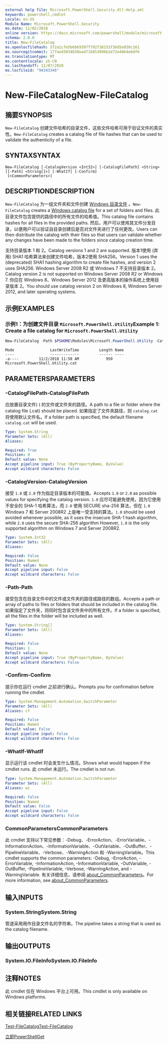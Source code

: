 ```yaml
---
external help file: Microsoft.PowerShell.Security.dll-Help.xml
keywords: powershell,cmdlet
Locale: en-US
Module Name: Microsoft.PowerShell.Security
ms.date: 11/02/2018
online version: https://docs.microsoft.com/powershell/module/microsoft.powershell.security/new-filecatalog?view=powershell-5.1&WT.mc_id=ps-gethelp
schema: 2.0.0
title: New-FileCatalog
ms.openlocfilehash: 572a1cfe5b6b69397f792f38153f36d5e038c161
ms.sourcegitcommit: 177ae45034b58ead716853096b2e72e4864e6df6
ms.translationtype: MT
ms.contentlocale: zh-CN
ms.lasthandoff: 11/07/2020
ms.locfileid: "94343346"
---
```

# <span data-ttu-id="e7cd6-103">New-FileCatalog</span><span class="sxs-lookup"><span data-stu-id="e7cd6-103">New-FileCatalog</span></span>

## <span data-ttu-id="e7cd6-104">摘要</span><span class="sxs-lookup"><span data-stu-id="e7cd6-104">SYNOPSIS</span></span>
<span data-ttu-id="e7cd6-105">`New-FileCatalog` 创建文件哈希的目录文件，这些文件哈希可用于验证文件的真实性。</span><span class="sxs-lookup"><span data-stu-id="e7cd6-105">`New-FileCatalog` creates a catalog file of file hashes that can be used to validate the authenticity of a file.</span></span>

## <span data-ttu-id="e7cd6-106">SYNTAX</span><span class="sxs-lookup"><span data-stu-id="e7cd6-106">SYNTAX</span></span>

```
New-FileCatalog [-CatalogVersion <Int32>] [-CatalogFilePath] <String> [[-Path] <String[]>] [-WhatIf] [-Confirm]
 [<CommonParameters>]
```

## <span data-ttu-id="e7cd6-107">DESCRIPTION</span><span class="sxs-lookup"><span data-stu-id="e7cd6-107">DESCRIPTION</span></span>

<span data-ttu-id="e7cd6-108">`New-FileCatalog` 为一组文件夹和文件创建 [Windows 目录文件](/windows-hardware/drivers/install/catalog-files) 。</span><span class="sxs-lookup"><span data-stu-id="e7cd6-108">`New-FileCatalog` creates a [Windows catalog file](/windows-hardware/drivers/install/catalog-files) for a set of folders and files.</span></span> <span data-ttu-id="e7cd6-109">此目录文件包含提供的路径中的所有文件的哈希值。</span><span class="sxs-lookup"><span data-stu-id="e7cd6-109">This catalog file contains hashes for all files in the provided paths.</span></span> <span data-ttu-id="e7cd6-110">然后，用户可以使用其文件分发目录，以便用户可以验证自目录创建后是否对文件夹进行了任何更改。</span><span class="sxs-lookup"><span data-stu-id="e7cd6-110">Users can then distribute the catalog with their files so that users can validate whether any changes have been made to the folders since catalog creation time.</span></span>

<span data-ttu-id="e7cd6-111">支持目录版本 1 和 2。</span><span class="sxs-lookup"><span data-stu-id="e7cd6-111">Catalog versions 1 and 2 are supported.</span></span> <span data-ttu-id="e7cd6-112">版本1使用 (弃用) SHA1 哈希算法来创建文件哈希，版本2使用 SHA256。</span><span class="sxs-lookup"><span data-stu-id="e7cd6-112">Version 1 uses the (deprecated) SHA1 hashing algorithm to create file hashes, and version 2 uses SHA256.</span></span> <span data-ttu-id="e7cd6-113">Windows Server 2008 R2 或 Windows 7 不支持目录版本 2。</span><span class="sxs-lookup"><span data-stu-id="e7cd6-113">Catalog version 2 is not supported on Windows Server 2008 R2 or Windows 7.</span></span> <span data-ttu-id="e7cd6-114">你应在 Windows 8、Windows Server 2012 及更高版本的操作系统上使用目录版本 2。</span><span class="sxs-lookup"><span data-stu-id="e7cd6-114">You should use catalog version 2 on Windows 8, Windows Server 2012, and later operating systems.</span></span>

## <span data-ttu-id="e7cd6-115">示例</span><span class="sxs-lookup"><span data-stu-id="e7cd6-115">EXAMPLES</span></span>

### <span data-ttu-id="e7cd6-116">示例1：为创建文件目录 `Microsoft.PowerShell.Utility`</span><span class="sxs-lookup"><span data-stu-id="e7cd6-116">Example 1: Create a file catalog for `Microsoft.PowerShell.Utility`</span></span>

```powershell
New-FileCatalog -Path $PSHOME\Modules\Microsoft.PowerShell.Utility -CatalogFilePath \temp\Microsoft.PowerShell.Utility.cat -CatalogVersion 2.0
```

```Output
Mode                LastWriteTime         Length Name
----                -------------         ------ ----
-a----         11/2/2018 11:58 AM            950 Microsoft.PowerShell.Utility.cat
```

## <span data-ttu-id="e7cd6-117">PARAMETERS</span><span class="sxs-lookup"><span data-stu-id="e7cd6-117">PARAMETERS</span></span>

### <span data-ttu-id="e7cd6-118">-CatalogFilePath</span><span class="sxs-lookup"><span data-stu-id="e7cd6-118">-CatalogFilePath</span></span>

<span data-ttu-id="e7cd6-119">应放置目录文件)  ( 的文件或文件夹的路径。</span><span class="sxs-lookup"><span data-stu-id="e7cd6-119">A path to a file or folder where the catalog file (.cat) should be placed.</span></span> <span data-ttu-id="e7cd6-120">如果指定了文件夹路径，则 `catalog.cat` 将使用默认文件名。</span><span class="sxs-lookup"><span data-stu-id="e7cd6-120">If a folder path is specified, the default filename `catalog.cat` will be used.</span></span>

```yaml
Type: System.String
Parameter Sets: (All)
Aliases:

Required: True
Position: 0
Default value: None
Accept pipeline input: True (ByPropertyName, ByValue)
Accept wildcard characters: False
```

### <span data-ttu-id="e7cd6-121">-CatalogVersion</span><span class="sxs-lookup"><span data-stu-id="e7cd6-121">-CatalogVersion</span></span>

<span data-ttu-id="e7cd6-122">接受 `1.0` 或 `2.0` 作为指定目录版本的可能值。</span><span class="sxs-lookup"><span data-stu-id="e7cd6-122">Accepts `1.0` or `2.0` as possible values for specifying the catalog version.</span></span> <span data-ttu-id="e7cd6-123">`1.0` 应尽可能避免使用，因为它使用不安全的 SHA-1 哈希算法，而 `2.0` 使用 SECURE sha-256 算法，但在 `1.0` Windows 7 和 Server 2008R2 上是唯一受支持的算法。</span><span class="sxs-lookup"><span data-stu-id="e7cd6-123">`1.0` should be used avoided whenever possible, as it uses the insecure SHA-1 hash algorithm, while `2.0` uses the secure SHA-256 algorithm However, `1.0` is the only supported algorithm on Windows 7 and Server 2008R2.</span></span>

```yaml
Type: System.Int32
Parameter Sets: (All)
Aliases:

Required: False
Position: Named
Default value: None
Accept pipeline input: False
Accept wildcard characters: False
```

### <span data-ttu-id="e7cd6-124">-Path</span><span class="sxs-lookup"><span data-stu-id="e7cd6-124">-Path</span></span>

<span data-ttu-id="e7cd6-125">接受包含在目录文件中的文件或文件夹的路径或路径的数组。</span><span class="sxs-lookup"><span data-stu-id="e7cd6-125">Accepts a path or array of paths to files or folders that should be included in the catalog file.</span></span> <span data-ttu-id="e7cd6-126">如果指定了文件夹，将同时包含该文件夹中的所有文件。</span><span class="sxs-lookup"><span data-stu-id="e7cd6-126">If a folder is specified, all the files in the folder will be included as well.</span></span>

```yaml
Type: System.String[]
Parameter Sets: (All)
Aliases:

Required: False
Position: 1
Default value: None
Accept pipeline input: True (ByPropertyName, ByValue)
Accept wildcard characters: False
```

### <span data-ttu-id="e7cd6-127">-Confirm</span><span class="sxs-lookup"><span data-stu-id="e7cd6-127">-Confirm</span></span>

<span data-ttu-id="e7cd6-128">提示你在运行 cmdlet 之前进行确认。</span><span class="sxs-lookup"><span data-stu-id="e7cd6-128">Prompts you for confirmation before running the cmdlet.</span></span>

```yaml
Type: System.Management.Automation.SwitchParameter
Parameter Sets: (All)
Aliases: cf

Required: False
Position: Named
Default value: False
Accept pipeline input: False
Accept wildcard characters: False
```

### <span data-ttu-id="e7cd6-129">-WhatIf</span><span class="sxs-lookup"><span data-stu-id="e7cd6-129">-WhatIf</span></span>

<span data-ttu-id="e7cd6-130">显示运行该 cmdlet 时会发生什么情况。</span><span class="sxs-lookup"><span data-stu-id="e7cd6-130">Shows what would happen if the cmdlet runs.</span></span> <span data-ttu-id="e7cd6-131">此 cmdlet 未运行。</span><span class="sxs-lookup"><span data-stu-id="e7cd6-131">The cmdlet is not run.</span></span>

```yaml
Type: System.Management.Automation.SwitchParameter
Parameter Sets: (All)
Aliases: wi

Required: False
Position: Named
Default value: False
Accept pipeline input: False
Accept wildcard characters: False
```

### <span data-ttu-id="e7cd6-132">CommonParameters</span><span class="sxs-lookup"><span data-stu-id="e7cd6-132">CommonParameters</span></span>

<span data-ttu-id="e7cd6-133">此 cmdlet 支持以下常见参数：-Debug、-ErrorAction、-ErrorVariable、-InformationAction、-InformationVariable、-OutVariable、-OutBuffer、-PipelineVariable、-Verbose、-WarningAction 和 -WarningVariable。</span><span class="sxs-lookup"><span data-stu-id="e7cd6-133">This cmdlet supports the common parameters: -Debug, -ErrorAction, -ErrorVariable, -InformationAction, -InformationVariable, -OutVariable, -OutBuffer, -PipelineVariable, -Verbose, -WarningAction, and -WarningVariable.</span></span> <span data-ttu-id="e7cd6-134">有关详细信息，请参阅 [about_CommonParameters](https://go.microsoft.com/fwlink/?LinkID=113216)。</span><span class="sxs-lookup"><span data-stu-id="e7cd6-134">For more information, see [about_CommonParameters](https://go.microsoft.com/fwlink/?LinkID=113216).</span></span>

## <span data-ttu-id="e7cd6-135">输入</span><span class="sxs-lookup"><span data-stu-id="e7cd6-135">INPUTS</span></span>

### <span data-ttu-id="e7cd6-136">System.String</span><span class="sxs-lookup"><span data-stu-id="e7cd6-136">System.String</span></span>

<span data-ttu-id="e7cd6-137">管道采用用作目录文件名的字符串。</span><span class="sxs-lookup"><span data-stu-id="e7cd6-137">The pipeline takes a string that is used as the catalog filename.</span></span>

## <span data-ttu-id="e7cd6-138">输出</span><span class="sxs-lookup"><span data-stu-id="e7cd6-138">OUTPUTS</span></span>

### <span data-ttu-id="e7cd6-139">System.IO.FileInfo</span><span class="sxs-lookup"><span data-stu-id="e7cd6-139">System.IO.FileInfo</span></span>

## <span data-ttu-id="e7cd6-140">注释</span><span class="sxs-lookup"><span data-stu-id="e7cd6-140">NOTES</span></span>

<span data-ttu-id="e7cd6-141">此 cmdlet 仅在 Windows 平台上可用。</span><span class="sxs-lookup"><span data-stu-id="e7cd6-141">This cmdlet is only available on Windows platforms.</span></span>

## <span data-ttu-id="e7cd6-142">相关链接</span><span class="sxs-lookup"><span data-stu-id="e7cd6-142">RELATED LINKS</span></span>

[<span data-ttu-id="e7cd6-143">Test-FileCatalog</span><span class="sxs-lookup"><span data-stu-id="e7cd6-143">Test-FileCatalog</span></span>](Test-FileCatalog.md)

[<span data-ttu-id="e7cd6-144">立即</span><span class="sxs-lookup"><span data-stu-id="e7cd6-144">PowerShellGet</span></span>](/powerShell/module/powershellget)
